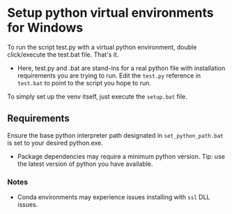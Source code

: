 # Setup python virtual environments for Windows

To run the script test.py with a virtual python environment, 
double click/execute the test.bat file.
That's it.

- Here, test.py and .bat are stand-ins for a real python file with installation requirements you are trying to run. 
Edit the `test.py` reference in `test.bat` to point to the script you hope to run.

To simply set up the venv itself, just execute the `setup.bat` file.

## Requirements

Ensure the base python interpreter path designated in `set_python_path.bat`
is set to your desired python.exe.

- Package dependencies may require a minimum python version. 
Tip: use the latest version of python you have available. 

### Notes
- Conda environments may experience issues installing with `ssl` DLL issues.
